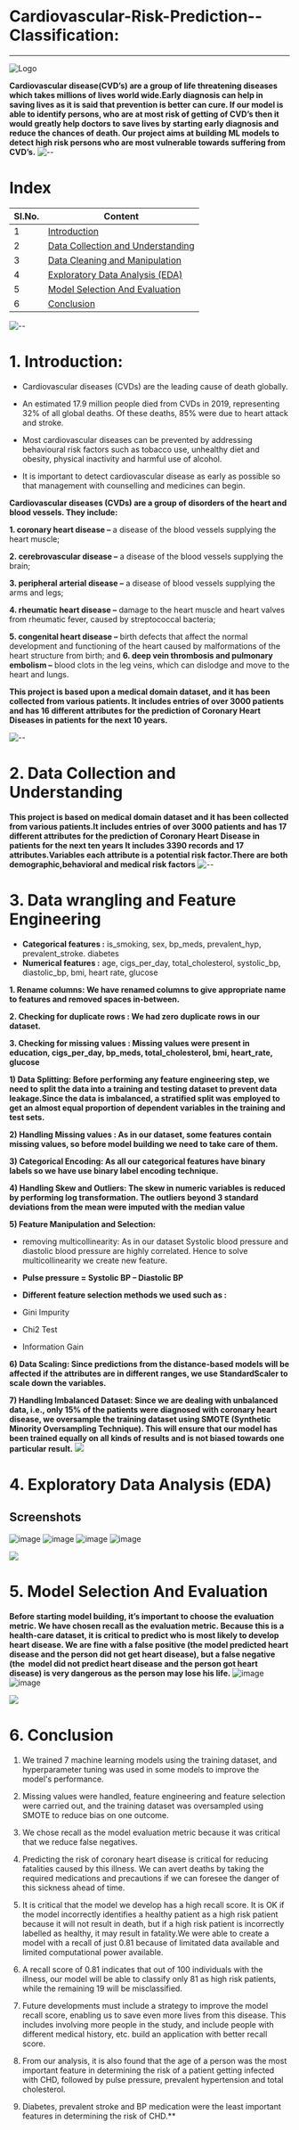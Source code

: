 # Cardiovascular-Risk-Prediction--Classification:

---
![Logo](https://d1aueex22ha5si.cloudfront.net/Conference/423/BackGround/Cardio%20care-1549632167059.gif)

**Cardiovascular disease(CVD’s) are a group of life threatening diseases which takes millions of lives world wide.Early diagnosis can help in saving lives as it is said that prevention is better can cure. If our model is able to identify persons, who are at most risk of getting of CVD’s  then it would greatly help doctors to save lives by starting early diagnosis and reduce the chances of death.
Our project aims at building ML models to detect high risk persons who are most vulnerable towards suffering from CVD’s.** 
![--](https://raw.githubusercontent.com/andreasbm/readme/master/assets/lines/rainbow.png)
# **Index**

|  SI.No.            |   Content                                                              |
| ----------------- | ------------------------------------------------------------------ |
| 1 | <a href = "https://github.com/arjundomle07/Cardiovascular-Risk-Prediction--Classification/blob/main/README.md#1-introduction"> Introduction </a> |
| 2| <a href = "https://github.com/arjundomle07/Cardiovascular-Risk-Prediction--Classification/blob/main/README.md#2-data-collection-and-understanding"> Data Collection and Understanding </a> |
| 3 | <a href = "https://github.com/arjundomle07/Cardiovascular-Risk-Prediction--Classification/blob/main/README.md#3-data-wrangling-and-feature-engineering"> Data Cleaning and Manipulation </a> |
| 4 | <a href = "https://github.com/arjundomle07/Cardiovascular-Risk-Prediction--Classification/blob/main/README.md#4-exploratory-data-analysis-eda"> Exploratory Data Analysis (EDA) </a>  |
| 5 | <a href = "https://github.com/arjundomle07/Cardiovascular-Risk-Prediction--Classification/blob/main/README.md#5-model-selection-and-evaluation"> Model Selection And Evaluation </a>  |
| 6 | <a href = "https://github.com/arjundomle07/Cardiovascular-Risk-Prediction--Classification/blob/main/README.md#6-conclusion">Conclusion </a>  |

![--](https://raw.githubusercontent.com/andreasbm/readme/master/assets/lines/rainbow.png)

# **1. Introduction**:
*   Cardiovascular diseases (CVDs) are the leading cause of death globally.
*   An estimated 17.9 million people died from CVDs in 2019, representing 32% of 
all global deaths. Of these deaths, 85% were due to heart attack and stroke.

*   Most cardiovascular diseases can be prevented by addressing behavioural risk factors such as tobacco use, unhealthy diet and obesity, physical inactivity and harmful use of alcohol.
*   It is important to detect cardiovascular disease as early as possible so that management with counselling and medicines can begin.

**Cardiovascular diseases (CVDs) are a group of disorders of the heart and blood vessels. They include:**

**1. coronary heart disease –** a disease of the blood vessels supplying the heart muscle;

**2. cerebrovascular disease –** a disease of the blood vessels supplying the brain;

**3. peripheral arterial disease –** a disease of blood vessels supplying the arms and legs;

**4. rheumatic heart disease –** damage to the heart muscle and heart valves from rheumatic fever, caused by streptococcal bacteria;

**5. congenital heart disease –** birth defects that affect the normal development and functioning of the heart caused by malformations of the heart structure from birth;
 and
**6. deep vein thrombosis and pulmonary embolism –** blood clots in the leg veins, which can dislodge and move to the heart and lungs.


**This project is based upon a medical domain dataset, and it has been collected from various patients. It includes entries of over 3000 patients and has 16 different attributes for the prediction of Coronary Heart Diseases in patients for the next 10 years.**

![--](https://raw.githubusercontent.com/andreasbm/readme/master/assets/lines/rainbow.png)

# **2. Data Collection and Understanding**
**This project is based on medical domain dataset and it has been collected from various patients.It includes entries of over 3000 patients and has 17 different attributes for the prediction of Coronary Heart Disease in patients for the next ten years
It includes 3390 records and 17 attributes.Variables each attribute is a potential risk factor.There are both demographic,behavioral and medical risk factors**
![--](https://raw.githubusercontent.com/andreasbm/readme/master/assets/lines/rainbow.png)

# **3. Data wrangling and Feature Engineering**

* **Categorical features :** is_smoking, sex, bp_meds, prevalent_hyp, prevalent_stroke. diabetes
* **Numerical features :**  age, cigs_per_day, total_cholesterol, systolic_bp, diastolic_bp, bmi, heart rate, glucose

**1. Rename columns: We have renamed columns to give appropriate name to features and removed spaces in-between.**

**2. Checking for duplicate rows : We had zero duplicate rows in our dataset.**

**3. Checking for missing values : Missing values were present in  education, cigs_per_day, bp_meds, total_cholesterol, bmi, heart_rate, glucose**

**1) Data Splitting: Before performing any feature engineering step, we need to split the data into a training and testing dataset to prevent data leakage.Since the data is imbalanced, a stratified split was employed to get an almost equal proportion of dependent variables in the training and test sets.**

**2) Handling Missing values : As in our dataset, some features contain missing values, so before model building we need to take care of them.**

**3) Categorical Encoding: As all our categorical features have binary labels so we have use binary label encoding technique.**

**4) Handling Skew and Outliers: The skew in numeric variables is reduced by performing log transformation.
The outliers beyond 3 standard deviations from the mean were imputed with the median value**

**5) Feature Manipulation and Selection:**
* removing multicollinearity: As in our dataset Systolic blood pressure and diastolic blood pressure are highly correlated. Hence to solve multicollinearity we create new feature.
* **Pulse pressure = Systolic BP – Diastolic BP**

* **Different feature selection methods we used such as :**
* Gini Impurity
* Chi2 Test 
* Information Gain

**6) Data Scaling: Since predictions from the distance-based models will be affected if the attributes are in different ranges, we use StandardScaler to scale down the variables.**

**7) Handling Imbalanced Dataset:
Since we are dealing with unbalanced data, i.e., only 15% of the patients were diagnosed with coronary heart disease, we oversample the training dataset using SMOTE (Synthetic Minority Oversampling Technique).
This will ensure that our model has been trained equally on all kinds of results and is not biased towards one particular result.**
![](https://raw.githubusercontent.com/andreasbm/readme/master/assets/lines/rainbow.png)

# **4. Exploratory Data Analysis (EDA)** 
## Screenshots
![image](https://user-images.githubusercontent.com/106911079/219087143-da1bded9-c2b5-4bbc-81b2-9028e1863331.png)
![image](https://user-images.githubusercontent.com/106911079/219089372-b200f698-a8af-4c8a-bd4d-393261afbae8.png)
![image](https://user-images.githubusercontent.com/106911079/219089816-16db003d-4e7c-4705-a7b2-a479378fcefd.png)
![image](https://user-images.githubusercontent.com/106911079/219089974-8cae7c40-3af4-4d8d-a540-6a1f650c9b74.png)


![](https://raw.githubusercontent.com/andreasbm/readme/master/assets/lines/rainbow.png)
# **5. Model Selection And Evaluation**
**Before starting model building, it’s important to choose the evaluation metric.
We have chosen recall as the evaluation metric. Because this is a health-care dataset, it is critical to predict who is most likely to develop heart disease. We are fine with a false positive (the model predicted heart disease and the person did not get heart disease), but a false negative (the  model did not predict heart disease and the person got heart disease) is very dangerous as the person may lose his life.**
![image](https://user-images.githubusercontent.com/106911079/219090249-aee49a19-2296-4a63-be24-015101e0eae4.png)
![image](https://user-images.githubusercontent.com/106911079/219090387-5c3a3660-ad55-4f45-b873-86d4dbd7adab.png)

![](https://raw.githubusercontent.com/andreasbm/readme/master/assets/lines/rainbow.png)
# **6. Conclusion**
 1) We trained 7 machine learning models using the training dataset, and hyperparameter tuning was used in some models to improve the model's performance.

2) Missing values were handled, feature engineering and feature selection were carried out, and the training dataset was oversampled using SMOTE to reduce bias on one outcome.

3) We chose recall as the model evaluation metric because it was critical that we reduce false negatives.

4) Predicting the risk of coronary heart disease is critical for reducing fatalities caused by this illness. We can avert deaths by taking the required medications and precautions if we can foresee the danger of this sickness ahead of time.

5) It is critical that the model we develop has a high recall score. It is OK if the model incorrectly identifies a healthy patient as a high risk patient because it will not result in death, but if a high risk patient is incorrectly labelled as healthy, it may result in fatality.We were able to create a model with a recall of just 0.81 because of limitated data available and limited computational power available.

6) A recall score of 0.81 indicates that out of 100 individuals with the illness, our model will be able to classify only 81 as high risk patients, while the remaining  19 will be misclassified.

7) Future developments must include a strategy to improve the model recall score, enabling us to save even more lives from this disease. This includes involving more people in the study, and include people with different medical history, etc. build an application with better recall score.

8) From our analysis, it is also found that the age of a person was the most important feature in determining the risk of a patient getting infected with CHD, followed by pulse pressure, prevalent hypertension and total cholesterol.

9) Diabetes, prevalent stroke and BP medication were the least important features in determining the risk of CHD.**
